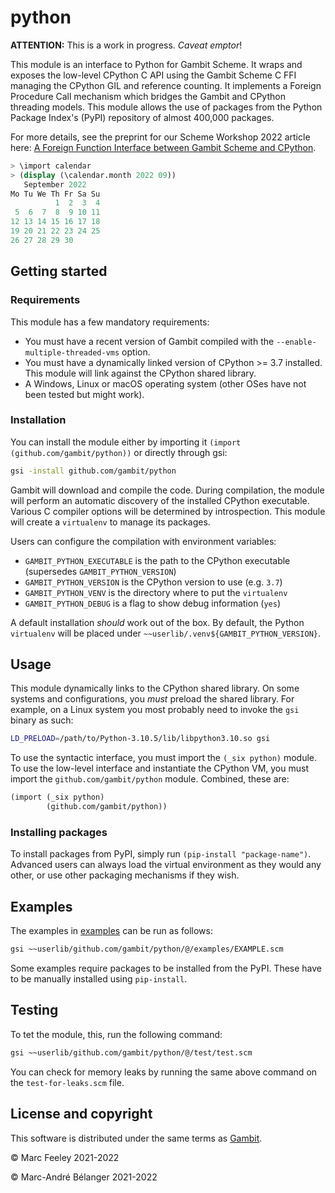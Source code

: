 # python
**ATTENTION:** This is a work in progress. _Caveat emptor_!

This module is an interface to Python for Gambit Scheme. It wraps and exposes
the low-level CPython C API using the Gambit Scheme C FFI managing the CPython
GIL and reference counting. It implements a Foreign Procedure Call mechanism
which bridges the Gambit and CPython threading models. This module allows the
use of packages from the Python Package Index's (PyPI) repository of almost
400,000 packages.

For more details, see the preprint for our Scheme Workshop 2022 article here: [A
Foreign Function Interface between Gambit Scheme and
CPython](https://andykeep.com/SchemeWorkshop2022/scheme2022-final22.pdf).

``` scheme
> \import calendar
> (display (\calendar.month 2022 09))
   September 2022
Mo Tu We Th Fr Sa Su
          1  2  3  4
 5  6  7  8  9 10 11
12 13 14 15 16 17 18
19 20 21 22 23 24 25
26 27 28 29 30
```

## Getting started

### Requirements
This module has a few mandatory requirements:

- You must have a recent version of Gambit compiled with the
  `--enable-multiple-threaded-vms` option.
- You must have a dynamically linked version of CPython >= 3.7 installed. This
  module will link against the CPython shared library.
- A Windows, Linux or macOS operating system (other OSes have not been tested but
  might work).

### Installation
You can install the module either by importing it `(import
(github.com/gambit/python))` or directly through gsi:

``` sh
gsi -install github.com/gambit/python
```

Gambit will download and compile the code. During compilation, the module will
perform an automatic discovery of the installed CPython executable. Various C
compiler options will be determined by introspection. This module will create a
`virtualenv` to manage its packages.

Users can configure the compilation with environment variables:

- `GAMBIT_PYTHON_EXECUTABLE` is the path to the CPython executable (supersedes `GAMBIT_PYTHON_VERSION`)
- `GAMBIT_PYTHON_VERSION` is the CPython version to use (e.g. `3.7`)
- `GAMBIT_PYTHON_VENV` is the directory where to put the `virtualenv`
- `GAMBIT_PYTHON_DEBUG` is a flag to show debug information (`yes`)

A default installation _should_ work out of the box. By default, the Python
`virtualenv` will be placed under `~~userlib/.venv${GAMBIT_PYTHON_VERSION}`.

## Usage

This module dynamically links to the CPython shared library. On some systems and
configurations, you _must_ preload the shared library. For example, on a Linux
system you most probably need to invoke the `gsi` binary as such:

``` sh
LD_PRELOAD=/path/to/Python-3.10.5/lib/libpython3.10.so gsi
```

To use the syntactic interface, you must import the `(_six python)` module. To
use the low-level interface and instantiate the CPython VM, you must import the
`github.com/gambit/python` module. Combined, these are:

``` scheme
(import (_six python)
        (github.com/gambit/python))
```

### Installing packages

To install packages from PyPI, simply run `(pip-install "package-name")`.
Advanced users can always load the virtual environment as they would any other,
or use other packaging mechanisms if they wish.

## Examples

The examples in [examples](examples/) can be run as follows:

``` sh
gsi ~~userlib/github.com/gambit/python/@/examples/EXAMPLE.scm
```

Some examples require packages to be installed from the PyPI. These have to be
manually installed using `pip-install`.

## Testing

To tet the module, this, run the following command:

``` sh
gsi ~~userlib/github.com/gambit/python/@/test/test.scm
```

You can check for memory leaks by running the same above command on the
`test-for-leaks.scm` file.


## License and copyright

This software is distributed under the same terms as
[Gambit](https://github.com/gambit/gambit).

&copy; Marc Feeley 2021-2022

&copy; Marc-André Bélanger 2021-2022
